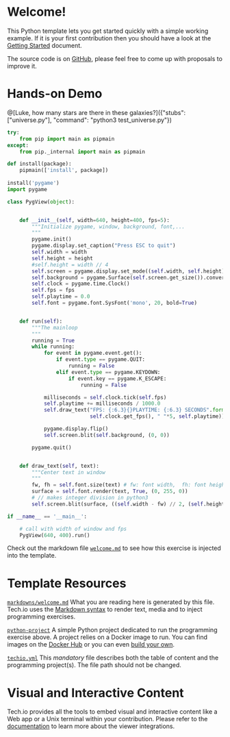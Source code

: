 # Welcome!

This Python template lets you get started quickly with a simple working example. If it is your first contribution then you should have a look at the [Getting Started](https://tech.io/doc/getting-started-create-playground) document.


The source code is on [GitHub](https://github.com/TechDotIO/python-template), please feel free to come up with proposals to improve it.

# Hands-on Demo

@[Luke, how many stars are there in these galaxies?]({"stubs": ["universe.py"], "command": "python3 test_universe.py"})

```python runnable
try:
    from pip import main as pipmain
except:
    from pip._internal import main as pipmain

def install(package):
    pipmain(['install', package])
    
install('pygame')
import pygame

class PygView(object):


    def __init__(self, width=640, height=400, fps=5):
        """Initialize pygame, window, background, font,...
        """
        pygame.init()
        pygame.display.set_caption("Press ESC to quit")
        self.width = width
        self.height = height
        #self.height = width // 4
        self.screen = pygame.display.set_mode((self.width, self.height), pygame.DOUBLEBUF)
        self.background = pygame.Surface(self.screen.get_size()).convert()
        self.clock = pygame.time.Clock()
        self.fps = fps
        self.playtime = 0.0
        self.font = pygame.font.SysFont('mono', 20, bold=True)


    def run(self):
        """The mainloop
        """
        running = True
        while running:
            for event in pygame.event.get():
                if event.type == pygame.QUIT:
                    running = False
                elif event.type == pygame.KEYDOWN:
                    if event.key == pygame.K_ESCAPE:
                        running = False

            milliseconds = self.clock.tick(self.fps)
            self.playtime += milliseconds / 1000.0
            self.draw_text("FPS: {:6.3}{}PLAYTIME: {:6.3} SECONDS".format(
                           self.clock.get_fps(), " "*5, self.playtime))

            pygame.display.flip()
            self.screen.blit(self.background, (0, 0))

        pygame.quit()


    def draw_text(self, text):
        """Center text in window
        """
        fw, fh = self.font.size(text) # fw: font width,  fh: font height
        surface = self.font.render(text, True, (0, 255, 0))
        # // makes integer division in python3
        self.screen.blit(surface, ((self.width - fw) // 2, (self.height - fh) // 2))

if __name__ == '__main__':

    # call with width of window and fps
    PygView(640, 400).run()

```

Check out the markdown file [`welcome.md`](https://github.com/TechDotIO/python-template/blob/master/markdowns/welcome.md) to see how this exercise is injected into the template.

# Template Resources

[`markdowns/welcome.md`](https://github.com/TechDotIO/python-template/blob/master/markdowns/welcome.md)
What you are reading here is generated by this file. Tech.io uses the [Markdown syntax](https://tech.io/doc/reference-markdowns) to render text, media and to inject programming exercises.


[`python-project`](https://github.com/TechDotIO/python-template/tree/master/python-project)
A simple Python project dedicated to run the programming exercise above. A project relies on a Docker image to run. You can find images on the [Docker Hub](https://hub.docker.com/explore/) or you can even [build your own](https://tech.io/doc/reference-runner).


[`techio.yml`](https://github.com/TechDotIO/python-template/blob/master/techio.yml)
This *mandatory* file describes both the table of content and the programming project(s). The file path should not be changed.


# Visual and Interactive Content

Tech.io provides all the tools to embed visual and interactive content like a Web app or a Unix terminal within your contribution. Please refer to the [documentation](https://tech.io/doc) to learn more about the viewer integrations.
